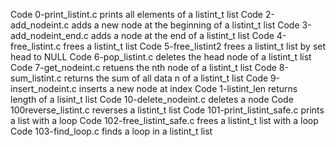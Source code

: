 Code 0-print_listint.c prints all elements of a listint_t list
Code 2-add_nodeint.c adds a new node at the beginning of a listint_t list
Code 3-add_nodeint_end.c adds a node at the end of a listint_t list
Code 4-free_listint.c frees a listint_t list
Code 5-free_listint2 frees a listint_t list by set head to NULL
Code 6-pop_listint.c deletes the head node of a listint_t list
Code 7-get_nodeint.c retuens the nth node of a listint_t list
Code 8-sum_listint.c returns the sum of all data n of a listint_t list
Code 9-insert_nodeint.c inserts a new node at index
Code 1-listint_len returns length of a lisint_t list
Code 10-delete_nodeint.c deletes a node
Code 100reverse_listint.c reverses a listint_t list
Code 101-print_listint_safe.c prints a list with a loop
Code 102-free_listint_safe.c frees a listint_t list with a loop
Code 103-find_loop.c finds a loop in a listint_t list
